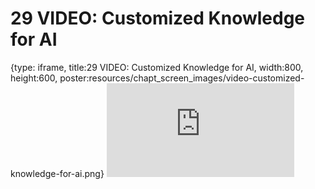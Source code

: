 # 29 VIDEO: Customized Knowledge for AI
 
{type: iframe, title:29 VIDEO: Customized Knowledge for AI, width:800, height:600, poster:resources/chapt_screen_images/video-customized-knowledge-for-ai.png}
![](https://hutchdatascience.org/AI_for_Decision_Makers/no_toc/video-customized-knowledge-for-ai.html)
 

 
